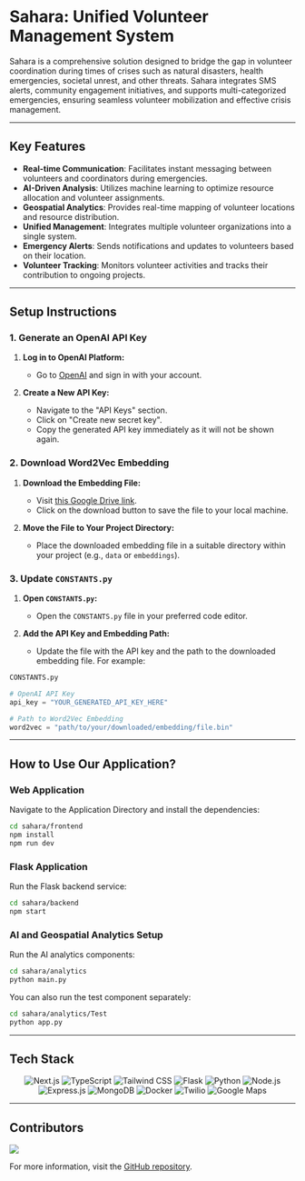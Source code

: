 # Sahara: Unified Volunteer Management System

Sahara is a comprehensive solution designed to bridge the gap in volunteer coordination during times of crises such as natural disasters, health emergencies, societal unrest, and other threats. Sahara integrates SMS alerts, community engagement initiatives, and supports multi-categorized emergencies, ensuring seamless volunteer mobilization and effective crisis management.

---

## Key Features
- **Real-time Communication**: Facilitates instant messaging between volunteers and coordinators during emergencies.
- **AI-Driven Analysis**: Utilizes machine learning to optimize resource allocation and volunteer assignments.
- **Geospatial Analytics**: Provides real-time mapping of volunteer locations and resource distribution.
- **Unified Management**: Integrates multiple volunteer organizations into a single system.
- **Emergency Alerts**: Sends notifications and updates to volunteers based on their location.
- **Volunteer Tracking**: Monitors volunteer activities and tracks their contribution to ongoing projects.

---

## Setup Instructions

### 1. Generate an OpenAI API Key
1. **Log in to OpenAI Platform:**
   - Go to [OpenAI](https://platform.openai.com) and sign in with your account.

2. **Create a New API Key:**
   - Navigate to the "API Keys" section.
   - Click on "Create new secret key".
   - Copy the generated API key immediately as it will not be shown again.

### 2. Download Word2Vec Embedding
1. **Download the Embedding File:**
   - Visit [this Google Drive link](https://drive.google.com/file/d/0B7XkCwpI5KDYNlNUTTlSS21pQmM/edit?resourcekey=0-wjGZdNAUop6WykTtMip30g).
   - Click on the download button to save the file to your local machine.

2. **Move the File to Your Project Directory:**
   - Place the downloaded embedding file in a suitable directory within your project (e.g., `data` or `embeddings`).

### 3. Update `CONSTANTS.py`
1. **Open `CONSTANTS.py`:**
   - Open the `CONSTANTS.py` file in your preferred code editor.

2. **Add the API Key and Embedding Path:**
   - Update the file with the API key and the path to the downloaded embedding file. For example:

```python
CONSTANTS.py

# OpenAI API Key
api_key = "YOUR_GENERATED_API_KEY_HERE"

# Path to Word2Vec Embedding
word2vec = "path/to/your/downloaded/embedding/file.bin"
```

---

## How to Use Our Application?

### Web Application

Navigate to the Application Directory and install the dependencies:

```sh
cd sahara/frontend
npm install
npm run dev
```

### Flask Application

Run the Flask backend service:

```sh
cd sahara/backend
npm start
```

### AI and Geospatial Analytics Setup

Run the AI analytics components:

```sh
cd sahara/analytics
python main.py
```

You can also run the test component separately:

```sh
cd sahara/analytics/Test
python app.py
```

---

## Tech Stack

<p align="center">
  <img src="https://img.shields.io/badge/Next.js-000000?style=for-the-badge&logo=next.js&logoColor=white" alt="Next.js"/>
  <img src="https://img.shields.io/badge/TypeScript-007ACC?style=for-the-badge&logo=typescript&logoColor=white" alt="TypeScript"/>
  <img src="https://img.shields.io/badge/Tailwind_CSS-38B2AC?style=for-the-badge&logo=tailwind-css&logoColor=white" alt="Tailwind CSS"/>
  <img src="https://img.shields.io/badge/Flask-000000?style=for-the-badge&logo=flask&logoColor=white" alt="Flask"/>
  <img src="https://img.shields.io/badge/Python-3776AB?style=for-the-badge&logo=python&logoColor=white" alt="Python"/>
  <img src="https://img.shields.io/badge/Node.js-43853D?style=for-the-badge&logo=node.js&logoColor=white" alt="Node.js"/>
  <img src="https://img.shields.io/badge/Express.js-000000?style=for-the-badge&logo=express&logoColor=white" alt="Express.js"/>
  <img src="https://img.shields.io/badge/MongoDB-4EA94B?style=for-the-badge&logo=mongodb&logoColor=white" alt="MongoDB"/>
  <img src="https://img.shields.io/badge/Docker-2496ED?style=for-the-badge&logo=docker&logoColor=white" alt="Docker"/>
  <img src="https://img.shields.io/badge/Twilio-F22F46?style=for-the-badge&logo=twilio&logoColor=white" alt="Twilio"/>
  <img src="https://img.shields.io/badge/Google_Maps-4285F4?style=for-the-badge&logo=google-maps&logoColor=white" alt="Google Maps"/>
</p>

---

## Contributors
<a href="https://github.com/alokillur/Sahara/graphs/contributors">
  <img src="https://contrib.rocks/image?repo=hrithikshetty/Sahara" />
</a>

For more information, visit the [GitHub repository](https://github.com/Hrithikshetty/Sahara).
```
